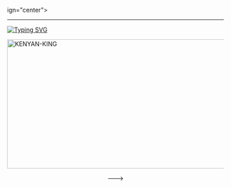 ign="center">  

***
  
<a href="https://git.io/typing-svg"><img src="https://readme-typing-svg.demolab.com?font=Black+Ops+One&size=50&pause=1000&color=1BAFBAFF&center=true&width=910&height=100&lines=THANKS FOR CHOOSING STEVE RESPIRATORY ;CREATED+BY+STEVE+KENYAN+KING;RELEASED+09.04.2024" alt="Typing SVG" /></a>
  </p>
    <img alt="KENYAN-KING" width="700" height="300" src="https://telegra.ph/file/f9651ba3b22ba541a3ec7.jpg">
<p align="center">
<p align="center">
--->
